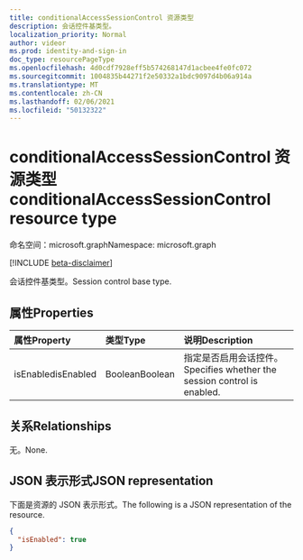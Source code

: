 ```yaml
---
title: conditionalAccessSessionControl 资源类型
description: 会话控件基类型。
localization_priority: Normal
author: videor
ms.prod: identity-and-sign-in
doc_type: resourcePageType
ms.openlocfilehash: 4d0cdf7928eff5b574268147d1acbee4fe0fc072
ms.sourcegitcommit: 1004835b44271f2e50332a1bdc9097d4b06a914a
ms.translationtype: MT
ms.contentlocale: zh-CN
ms.lasthandoff: 02/06/2021
ms.locfileid: "50132322"
---
```

# <a name="conditionalaccesssessioncontrol-resource-type"></a><span data-ttu-id="91e8d-103">conditionalAccessSessionControl 资源类型</span><span class="sxs-lookup"><span data-stu-id="91e8d-103">conditionalAccessSessionControl resource type</span></span>

<span data-ttu-id="91e8d-104">命名空间：microsoft.graph</span><span class="sxs-lookup"><span data-stu-id="91e8d-104">Namespace: microsoft.graph</span></span>

[!INCLUDE [beta-disclaimer](../../includes/beta-disclaimer.md)]

<span data-ttu-id="91e8d-105">会话控件基类型。</span><span class="sxs-lookup"><span data-stu-id="91e8d-105">Session control base type.</span></span>

## <a name="properties"></a><span data-ttu-id="91e8d-106">属性</span><span class="sxs-lookup"><span data-stu-id="91e8d-106">Properties</span></span>

| <span data-ttu-id="91e8d-107">属性</span><span class="sxs-lookup"><span data-stu-id="91e8d-107">Property</span></span>     | <span data-ttu-id="91e8d-108">类型</span><span class="sxs-lookup"><span data-stu-id="91e8d-108">Type</span></span>        | <span data-ttu-id="91e8d-109">说明</span><span class="sxs-lookup"><span data-stu-id="91e8d-109">Description</span></span> |
|:-------------|:------------|:------------|
|<span data-ttu-id="91e8d-110">isEnabled</span><span class="sxs-lookup"><span data-stu-id="91e8d-110">isEnabled</span></span>     |<span data-ttu-id="91e8d-111">Boolean</span><span class="sxs-lookup"><span data-stu-id="91e8d-111">Boolean</span></span>      | <span data-ttu-id="91e8d-112">指定是否启用会话控件。</span><span class="sxs-lookup"><span data-stu-id="91e8d-112">Specifies whether the session control is enabled.</span></span> |

## <a name="relationships"></a><span data-ttu-id="91e8d-113">关系</span><span class="sxs-lookup"><span data-stu-id="91e8d-113">Relationships</span></span>

<span data-ttu-id="91e8d-114">无。</span><span class="sxs-lookup"><span data-stu-id="91e8d-114">None.</span></span>

## <a name="json-representation"></a><span data-ttu-id="91e8d-115">JSON 表示形式</span><span class="sxs-lookup"><span data-stu-id="91e8d-115">JSON representation</span></span>

<span data-ttu-id="91e8d-116">下面是资源的 JSON 表示形式。</span><span class="sxs-lookup"><span data-stu-id="91e8d-116">The following is a JSON representation of the resource.</span></span>

<!-- {
  "blockType": "resource",
  "optionalProperties": [

  ],
  "@odata.type": "microsoft.graph.conditionalAccessSessionControl",
  "baseType": null
}-->

```json
{
  "isEnabled": true
}
```

<!-- uuid: 16cd6b66-4b1a-43a1-adaf-3a886856ed98
2019-02-04 14:57:30 UTC -->
<!-- {
  "type": "#page.annotation",
  "description": "conditionalAccessSessionControl resource",
  "keywords": "",
  "section": "documentation",
  "tocPath": ""
}-->

